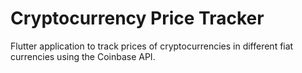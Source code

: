 # Cryptocurrency Price Tracker

Flutter application to track prices of cryptocurrencies in different fiat currencies using the Coinbase API.
